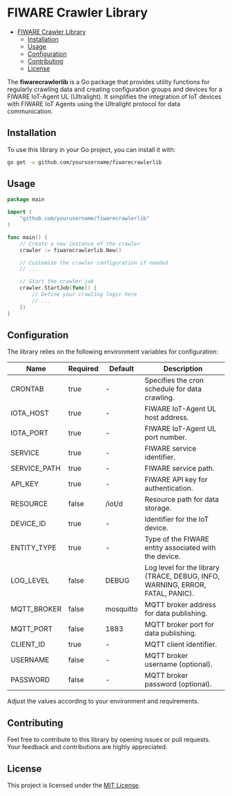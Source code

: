 # FIWARE Crawler Library

<!--toc:start-->
- [FIWARE Crawler Library](#fiware-crawler-library)
  - [Installation](#installation)
  - [Usage](#usage)
  - [Configuration](#configuration)
  - [Contributing](#contributing)
  - [License](#license)
<!--toc:end-->

The **fiwarecrawlerlib** is a Go package that provides utility functions for regularly crawling data and creating configuration groups and devices for a FIWARE IoT-Agent UL (Ultralight). It simplifies the integration of IoT devices with FIWARE IoT Agents using the Ultralight protocol for data communication.

## Installation

To use this library in your Go project, you can install it with:

```bash
go get -u github.com/yourusername/fiwarecrawlerlib
```

## Usage

```go
package main

import (
    "github.com/yourusername/fiwarecrawlerlib"
)

func main() {
    // Create a new instance of the crawler
    crawler := fiwarecrawlerlib.New()

    // Customize the crawler configuration if needed
    // ...

    // Start the crawler job
    crawler.StartJob(func() {
        // Define your crawling logic here
        // ...
    })
}
```

## Configuration

The library relies on the following environment variables for configuration:

| Name            | Required | Default  | Description                                               |
| --------------- | -------- | -------- | --------------------------------------------------------- |
| CRONTAB         | true     | -        | Specifies the cron schedule for data crawling.            |
| IOTA_HOST       | true     | -        | FIWARE IoT-Agent UL host address.                         |
| IOTA_PORT       | true     | -        | FIWARE IoT-Agent UL port number.                          |
| SERVICE         | true     | -        | FIWARE service identifier.                                |
| SERVICE_PATH    | true     | -        | FIWARE service path.                                      |
| API_KEY         | true     | -        | FIWARE API key for authentication.                        |
| RESOURCE        | false    | /iot/d   | Resource path for data storage.                           |
| DEVICE_ID       | true     | -        | Identifier for the IoT device.                            |
| ENTITY_TYPE     | true     | -        | Type of the FIWARE entity associated with the device.     |
| LOG_LEVEL       | false    | DEBUG    | Log level for the library (TRACE, DEBUG, INFO, WARNING, ERROR, FATAL, PANIC). |
| MQTT_BROKER     | false    | mosquitto| MQTT broker address for data publishing.                  |
| MQTT_PORT       | false    | 1883     | MQTT broker port for data publishing.                     |
| CLIENT_ID       | true     | -        | MQTT client identifier.                                   |
| USERNAME        | false    | -        | MQTT broker username (optional).                          |
| PASSWORD        | false    | -        | MQTT broker password (optional).                          |

Adjust the values according to your environment and requirements.

## Contributing

Feel free to contribute to this library by opening issues or pull requests. Your feedback and contributions are highly appreciated.

## License

This project is licensed under the [MIT License](LICENSE).
